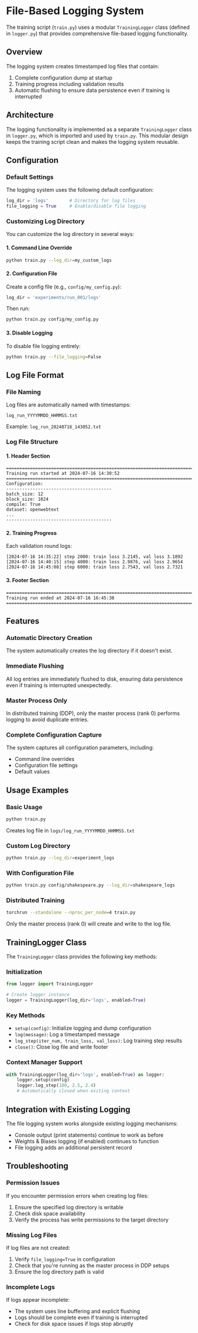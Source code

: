 # File-Based Logging System

The training script (`train.py`) uses a modular `TrainingLogger` class (defined in `logger.py`) that provides comprehensive file-based logging functionality.

## Overview

The logging system creates timestamped log files that contain:
1. Complete configuration dump at startup
2. Training progress including validation results
3. Automatic flushing to ensure data persistence even if training is interrupted

## Architecture

The logging functionality is implemented as a separate `TrainingLogger` class in `logger.py`, which is imported and used by `train.py`. This modular design keeps the training script clean and makes the logging system reusable.

## Configuration

### Default Settings

The logging system uses the following default configuration:

```python
log_dir = 'logs'        # Directory for log files
file_logging = True     # Enable/disable file logging
```

### Customizing Log Directory

You can customize the log directory in several ways:

#### 1. Command Line Override
```bash
python train.py --log_dir=my_custom_logs
```

#### 2. Configuration File
Create a config file (e.g., `config/my_config.py`):
```python
log_dir = 'experiments/run_001/logs'
```

Then run:
```bash
python train.py config/my_config.py
```

#### 3. Disable Logging
To disable file logging entirely:
```bash
python train.py --file_logging=False
```

## Log File Format

### File Naming
Log files are automatically named with timestamps:
```
log_run_YYYYMMDD_HHMMSS.txt
```

Example: `log_run_20240716_143052.txt`

### Log File Structure

#### 1. Header Section
```
================================================================================
Training run started at 2024-07-16 14:30:52
================================================================================
Configuration:
----------------------------------------
batch_size: 12
block_size: 1024
compile: True
dataset: openwebtext
...
----------------------------------------
```

#### 2. Training Progress
Each validation round logs:
```
[2024-07-16 14:35:22] step 2000: train loss 3.2145, val loss 3.1892
[2024-07-16 14:40:15] step 4000: train loss 2.9876, val loss 2.9654
[2024-07-16 14:45:08] step 6000: train loss 2.7543, val loss 2.7321
```

#### 3. Footer Section
```
================================================================================
Training run ended at 2024-07-16 16:45:30
================================================================================
```

## Features

### Automatic Directory Creation
The system automatically creates the log directory if it doesn't exist.

### Immediate Flushing
All log entries are immediately flushed to disk, ensuring data persistence even if training is interrupted unexpectedly.

### Master Process Only
In distributed training (DDP), only the master process (rank 0) performs logging to avoid duplicate entries.

### Complete Configuration Capture
The system captures all configuration parameters, including:
- Command line overrides
- Configuration file settings
- Default values

## Usage Examples

### Basic Usage
```bash
python train.py
```
Creates log file in `logs/log_run_YYYYMMDD_HHMMSS.txt`

### Custom Log Directory
```bash
python train.py --log_dir=experiment_logs
```

### With Configuration File
```bash
python train.py config/shakespeare.py --log_dir=shakespeare_logs
```

### Distributed Training
```bash
torchrun --standalone --nproc_per_node=4 train.py
```
Only the master process (rank 0) will create and write to the log file.

## TrainingLogger Class

The `TrainingLogger` class provides the following key methods:

### Initialization
```python
from logger import TrainingLogger

# Create logger instance
logger = TrainingLogger(log_dir='logs', enabled=True)
```

### Key Methods
- `setup(config)`: Initialize logging and dump configuration
- `log(message)`: Log a timestamped message
- `log_step(iter_num, train_loss, val_loss)`: Log training step results
- `close()`: Close log file and write footer

### Context Manager Support
```python
with TrainingLogger(log_dir='logs', enabled=True) as logger:
    logger.setup(config)
    logger.log_step(100, 2.5, 2.4)
    # Automatically closed when exiting context
```

## Integration with Existing Logging

The file logging system works alongside existing logging mechanisms:
- Console output (print statements) continue to work as before
- Weights & Biases logging (if enabled) continues to function
- File logging adds an additional persistent record

## Troubleshooting

### Permission Issues
If you encounter permission errors when creating log files:
1. Ensure the specified log directory is writable
2. Check disk space availability
3. Verify the process has write permissions to the target directory

### Missing Log Files
If log files are not created:
1. Verify `file_logging=True` in configuration
2. Check that you're running as the master process in DDP setups
3. Ensure the log directory path is valid

### Incomplete Logs
If logs appear incomplete:
- The system uses line buffering and explicit flushing
- Logs should be complete even if training is interrupted
- Check for disk space issues if logs stop abruptly
